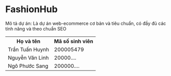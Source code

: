 # FashionHub
Mô tả dự án: Là dự án web-ecommerce cơ bản và tiêu chuẩn, có đầy đủ các tính năng và theo chuẩn SEO 
<table>
  <tr>
    <th>Họ và tên</th>
    <th>Mã số sinh viên</th>
    
  </tr>
  <tr>
    <td>Trần Tuấn Huynh</td>
    <td>200005479</td>
    
  </tr>
  <tr>
    <td>Nguyễn Văn Linh</td>
    <td>20000....</td>
   
  </tr>
  <tr>
    <td>Ngô Phước Sang</td>
    <td>200000....</td>
</table>
